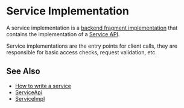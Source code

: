 # Service Implementation

A service implementation is a [backend fragment implementation](def://) that contains the implementation 
of a [Service API](def://).

Service implementations are the entry points for client calls, they are responsible for basic
access checks, request validation, etc.

## See Also

- [How to write a service](doc://)
- [ServiceApi](class://)
- [ServiceImpl](class://)
